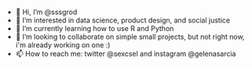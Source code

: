 - 👋 Hi, I’m @sssgrod
- 👀 I’m interested in data science, product design, and social justice
- 🌱 I’m currently learning how to use R and Python
- 💞️ I’m looking to collaborate on simple small projects, but not right now, i'm already working on one :)
- 📫 How to reach me: twitter @sexcsel and instagram @gelenasarcia

<!---
sssgrod/sssgrod is a ✨ special ✨ repository because its `README.md` (this file) appears on your GitHub profile.
You can click the Preview link to take a look at your changes.
--->
